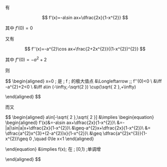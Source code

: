 有

$$
f'(x)=-a\sin ax+\dfrac{2x}{1-x^{2}}
$$

其中 $f'(0)=0$

又有

$$
f''(x)=-a^{2}\cos ax+\frac{2+2x^{2}}{(1-x^{2})^{2}}
$$

其中 $f''(0)=-a^{2}+2$

则 

$$
\begin{aligned}
x=0 \; 是 \; f \; 的极大值点 &\Longleftarrow \;\; f''(0)<0 \\
&\iff -a^{2}+2<0  \\
&\iff a\in (-\infty,-\sqrt{2 }) \cup(\sqrt{ 2 },+\infty)

\end{aligned}
$$

而又

$$
\begin{aligned}
a\in[-\sqrt{ 2 },\sqrt{ 2 }] &\implies
\begin{equation}
\begin{aligned}
f'(x)&=-a\sin ax+\dfrac{2x}{1-x^{2}}\\
&=-|a|\sin|a|x+\dfrac{2x}{1-x^{2}}\\
&\geq-a^{2}x+\dfrac{2x}{1-x^{2}}\\
&= \dfrac{a^{2}x^{3}+(2-a^{2})x}{1-x^{2}}\\
&\geq \dfrac{a^{2}x^{3}}{1-x^{2}}\geq 0 ,\quad 0\le x<1
\end{aligned}

\end{equation}
&\implies f(x)\; 在 \; [0,1) \;单调增

\end{aligned}
$$